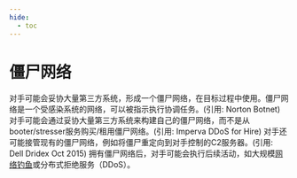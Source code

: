 ```yaml
---
hide:
  - toc
---
```


# 僵尸网络

对手可能会妥协大量第三方系统，形成一个僵尸网络，在目标过程中使用。僵尸网络是一个受感染系统的网络，可以被指示执行协调任务。(引用: Norton Botnet) 对手可能会通过妥协大量第三方系统来构建自己的僵尸网络，而不是从booter/stresser服务购买/租用僵尸网络。(引用: Imperva DDoS for Hire) 对手还可能接管现有的僵尸网络，例如将僵尸重定向到对手控制的C2服务器。(引用: Dell Dridex Oct 2015) 拥有僵尸网络后，对手可能会执行后续活动，如大规模[网络钓鱼](https://attack.mitre.org/techniques/T1566)或分布式拒绝服务（DDoS）。
